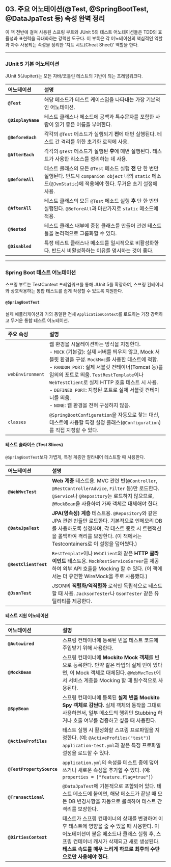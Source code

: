 ## 03\. 주요 어노테이션(@Test, @SpringBootTest, @DataJpaTest 등) 속성 완벽 정리

이 책 전반에 걸쳐 사용된 스프링 부트와 JUnit 5의 테스트 어노테이션들은 TDD의 효율성과 표현력을 극대화하는 강력한 도구다. 이 부록은 각 어노테이션의 핵심적인 역할과 자주 사용되는 속성을 정리한 '치트 시트(Cheat Sheet)' 역할을 한다.

-----

### **JUnit 5 기본 어노테이션**

JUnit 5(Jupiter)는 모든 자바/코틀린 테스트의 기반이 되는 프레임워크다.

| 어노테이션 | 설명 |
| :--- | :--- |
| **`@Test`** | 해당 메소드가 테스트 케이스임을 나타내는 가장 기본적인 어노테이션. |
| **`@DisplayName`** | 테스트 클래스나 메소드에 공백과 특수문자를 포함한 사람이 읽기 좋은 이름을 부여한다. |
| **`@BeforeEach`** | 각각의 `@Test` 메소드가 실행되기 **전**에 매번 실행된다. 테스트 간 격리를 위한 초기화 로직에 사용. |
| **`@AfterEach`** | 각각의 `@Test` 메소드가 실행된 **후**에 매번 실행된다. 테스트가 사용한 리소스를 정리하는 데 사용. |
| **`@BeforeAll`** | 테스트 클래스의 모든 `@Test` 메소드 실행 **전** 단 한 번만 실행된다. 반드시 `companion object` 내의 `static` 메소드(`@JvmStatic`)에 적용해야 한다. 무거운 초기 설정에 사용. |
| **`@AfterAll`** | 테스트 클래스의 모든 `@Test` 메소드 실행 **후** 단 한 번만 실행된다. `@BeforeAll`과 마찬가지로 `static` 메소드에 적용. |
| **`@Nested`** | 테스트 클래스 내부에 중첩 클래스를 만들어 관련 테스트들을 논리적으로 그룹화할 수 있다. |
| **`@Disabled`** | 특정 테스트 클래스나 메소드를 일시적으로 비활성화한다. 반드시 비활성화하는 이유를 명시하는 것이 좋다. |

-----

### **Spring Boot 테스트 어노테이션**

스프링 부트는 TestContext 프레임워크를 통해 JUnit 5를 확장하여, 스프링 컨테이너와 상호작용하는 통합 테스트를 쉽게 작성할 수 있도록 지원한다.

#### **`@SpringBootTest`**

실제 애플리케이션과 거의 동일한 전체 `ApplicationContext`를 로드하는 가장 강력하고 무거운 통합 테스트 어노테이션.

| 주요 속성 | 설명 |
| :--- | :--- |
| `webEnvironment` | 웹 환경을 시뮬레이션하는 방식을 지정한다.<br>- `MOCK` (기본값): 실제 서버를 띄우지 않고, Mock 서블릿 환경을 구성. `MockMvc`를 사용한 테스트에 적합.<br>- `RANDOM_PORT`: 실제 서블릿 컨테이너(Tomcat 등)를 임의의 포트로 띄움. `TestRestTemplate`이나 `WebTestClient`로 실제 HTTP 호출 테스트 시 사용.<br>- `DEFINED_PORT`: 지정된 포트로 실제 서블릿 컨테이너를 띄움.<br>- `NONE`: 웹 환경을 전혀 구성하지 않음. |
| `classes` | `@SpringBootConfiguration`을 자동으로 찾는 대신, 테스트에 사용할 특정 설정 클래스(`@Configuration`)를 직접 지정할 수 있다. |

#### **테스트 슬라이스 (Test Slices)**

`@SpringBootTest`보다 가볍게, 특정 계층만 잘라내어 테스트할 때 사용한다.

| 어노테이션 | 설명 |
| :--- | :--- |
| **`@WebMvcTest`** | **Web 계층** 테스트용. MVC 관련 빈(`@Controller`, `@RestControllerAdvice`, `Filter` 등)만 로드한다. `@Service`나 `@Repository`는 로드하지 않으므로, `@MockBean`을 사용하여 가짜 객체로 대체해야 한다. |
| **`@DataJpaTest`** | **JPA(영속성) 계층** 테스트용. `@Repository`와 같은 JPA 관련 빈들만 로드한다. 기본적으로 인메모리 DB를 사용하도록 설정하며, 각 테스트 종료 시 트랜잭션을 롤백하여 격리를 보장한다. (이 책에서는 Testcontainers로 이 설정을 덮어썼다.) |
| **`@RestClientTest`** | `RestTemplate`이나 `WebClient`와 같은 **HTTP 클라이언트** 테스트용. `MockRestServiceServer`를 제공하여 외부 API 호출을 Mocking 할 수 있다. (이 책에서는 더 유연한 WireMock을 주로 사용했다.) |
| **`@JsonTest`** | JSON의 **직렬화/역직렬화** 로직만 독립적으로 테스트할 때 사용. `JacksonTester`나 `GsonTester` 같은 유틸리티를 제공한다. |

#### **테스트 지원 어노테이션**

| 어노테이션 | 설명 |
| :--- | :--- |
| **`@Autowired`** | 스프링 컨테이너에 등록된 빈을 테스트 코드에 주입받기 위해 사용한다. |
| **`@MockBean`** | 스프링 컨테이너에 **Mockito Mock 객체**를 빈으로 등록한다. 만약 같은 타입의 실제 빈이 있다면, 이 Mock 객체로 대체된다. `@WebMvcTest`에서 서비스 계층을 Mocking 할 때 필수적으로 사용된다. |
| **`@SpyBean`** | 스프링 컨테이너에 등록된 **실제 빈을 Mockito Spy 객체로 감싼다.** 실제 객체의 동작을 그대로 사용하면서, 일부 메소드의 행위만 Stubbing 하거나 호출 여부를 검증하고 싶을 때 사용한다. |
| **`@ActiveProfiles`** | 테스트 실행 시 활성화할 스프링 프로파일을 지정한다. (예: `@ActiveProfiles("test")`) `application-test.yml`과 같은 특정 프로파일 설정을 로드할 수 있다. |
| **`@TestPropertySource`** | `application.yml`의 속성을 테스트 중에 덮어쓰거나 새로운 속성을 추가할 수 있다. (예: `properties = ["feature.flag=true"]`) |
| **`@Transactional`** | `@DataJpaTest`에 기본적으로 포함되어 있다. 테스트 메소드에 붙이면, 해당 메소드가 끝날 때 모든 DB 변경사항을 자동으로 롤백하여 테스트 간 격리를 보장한다. |
| **`@DirtiesContext`** | 테스트가 스프링 컨테이너의 상태를 변경하여 이후 테스트에 영향을 줄 수 있을 때 사용한다. 이 어노테이션이 붙은 메소드나 클래스 실행 후, 스프링 컨테이너 캐시가 삭제되고 새로 생성된다. **테스트 속도를 매우 느리게 하므로 최후의 수단으로만 사용해야 한다.** |